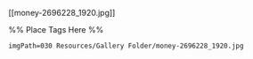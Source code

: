 <span class='gallery-span-info'> [[money-2696228_1920.jpg]] </span>

%% Place Tags Here %%
```gallery-info
imgPath=030 Resources/Gallery Folder/money-2696228_1920.jpg
```

